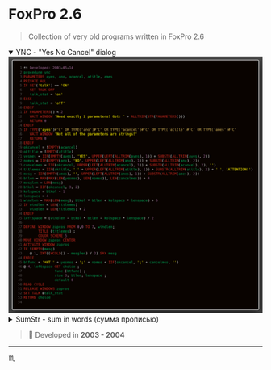 # FoxPro 2.6 #

> Collection of very old programs written in FoxPro 2.6

<details open>
  <summary>YNC - "Yes No Cancel" dialog</summary>
  <div align="center">
    <img max-width="720px" max-height="477px" src="assets/img/ync-3024night-ruby.png" />
  </div>
</details>

<details>
  <summary>SumStr - sum in words (сумма прописью)</summary>
  <div align="center">
    <img max-width="720px" max-height="477px" src="assets/img/sumstr-3024night-ruby.png" />
  </div>
</details>

> :calendar: Developed in **2003 - 2004**

---

:scorpius:
